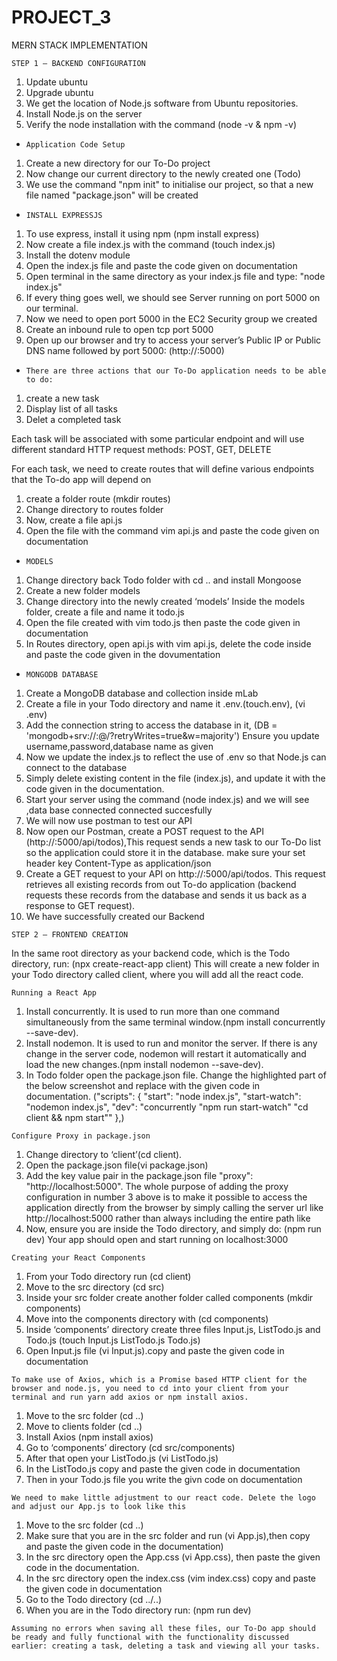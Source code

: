 # PROJECT_3
MERN STACK IMPLEMENTATION

`STEP 1 – BACKEND CONFIGURATION`

1. Update ubuntu
2. Upgrade ubuntu
3. We get the location of Node.js software from Ubuntu repositories.
4. Install Node.js on the server
5. Verify the node installation with the command (node -v & npm -v)

- `Application Code Setup`
1. Create a new directory for our To-Do project
2. Now change our current directory to the newly created one (Todo)
3.  We use the command "npm init" to initialise our project, so that a new file named "package.json" will be created

- `INSTALL EXPRESSJS`
1. To use express, install it using npm (npm install express)
2. Now create a file index.js with the command (touch index.js)
3. Install the dotenv module
4. Open the index.js file and paste the code  given on documentation
5. Open  terminal in the same directory as your index.js file and type: "node index.js"
6. If every thing goes well, we should see Server running on port 5000 on our terminal.
7. Now we need to open port 5000 in the EC2 Security group we created 
8. Create an inbound rule to open tcp port 5000
9. Open up our browser and try to access your server’s Public IP or Public DNS name followed by port 5000: (http://<PublicIP-or-PublicDNS>:5000)

- `There are three actions that our To-Do application needs to be able to do:`
1. create a new task
2. Display list of all tasks
3. Delet a completed task

Each task will be associated with some particular endpoint and will use different standard HTTP request methods: POST, GET, DELETE

For each task, we need to create routes that will define various endpoints that the To-do app will depend on

1. create a folder route (mkdir routes)
2. Change directory to routes folder
3. Now, create a file api.js 
4. Open the file with the command vim api.js and paste the code given on documentation
- 	`MODELS`

1. Change directory back Todo folder with cd .. and install Mongoose
2. Create a new folder models
3. Change directory into the newly created ‘models’ 
Inside the models folder, create a file and name it todo.js
4. Open the file created with vim todo.js then paste the code given in documentation
5. In Routes directory, open api.js with vim api.js, delete the code inside and paste the code given in the dovumentation

- `MONGODB DATABASE`
1. Create a MongoDB database and collection inside mLab
2. Create a file in your Todo directory and name it .env.(touch.env), (vi .env)
3. Add the connection string to access the database in it, (DB = 'mongodb+srv://<username>:<password>@<network-address>/<dbname>?retryWrites=true&w=majority')
Ensure you update username,password,database name as given
4.  Now we update the index.js to reflect the use of .env so that Node.js can connect to the database
5. Simply delete existing content in the file (index.js), and update it with the code given in the documentation.
6. Start your server using the command (node index.js) and we will see ,data base connected connected succesfully
7. We will now use postman to test our API 
8. Now open our Postman, create a POST request to the API (http://<PublicIP-or-PublicDNS>:5000/api/todos),This request sends a new task to our To-Do list so the application could store it in the database.
make sure your set header key Content-Type as application/json
9. Create a GET request to your API on http://<PublicIP-or-PublicDNS>:5000/api/todos. This request retrieves all existing records from out To-do application (backend requests these records from the database and sends it us back as a response to GET request).
10. We have successfully created our Backend


`STEP 2 – FRONTEND CREATION`

In the same root directory as your backend code, which is the Todo directory, run:
(npx create-react-app client)
This will create a new folder in your Todo directory called client, where you will add all the react code.

`Running a React App`

1. Install concurrently. It is used to run more than one command simultaneously from the same terminal window.(npm install concurrently --save-dev).
2. Install nodemon. It is used to run and monitor the server. If there is any change in the server code, nodemon will restart it automatically and load the new changes.(npm install nodemon --save-dev).
3. In Todo folder open the package.json file. Change the highlighted part of the below screenshot and replace with the given code in documentation.
("scripts": {
"start": "node index.js",
"start-watch": "nodemon index.js",
"dev": "concurrently \"npm run start-watch\" \"cd client && npm start\""
},)

`Configure Proxy in package.json`

1. Change directory to ‘client’(cd client).
2. Open the package.json file(vi package.json)
3. Add the key value pair in the package.json file "proxy": "http://localhost:5000".
The whole purpose of adding the proxy configuration in number 3 above is to make it possible to access the application directly from the browser by simply calling the server url like http://localhost:5000 rather than always including the entire path like
4. Now, ensure you are inside the Todo directory, and simply do: (npm run dev)
Your app should open and start running on localhost:3000

`Creating your React Components`
1. From your Todo directory run (cd client)
2. Move to the src directory (cd src)
3. Inside your src folder create another folder called components (mkdir components)
4. Move into the components directory with (cd components)
5. Inside ‘components’ directory create three files Input.js, ListTodo.js and Todo.js (touch Input.js ListTodo.js Todo.js)
6. Open Input.js file (vi Input.js).copy and paste the given code in documentation

`To make use of Axios, which is a Promise based HTTP client for the browser and node.js, you need to cd into your client from your terminal and run yarn add axios or npm install axios.`

1. Move to the src folder (cd ..)
2. Move to clients folder (cd ..)
3. Install Axios (npm install axios)
4. Go to ‘components’ directory (cd src/components)
5. After that open your ListTodo.js (vi ListTodo.js)
6. In the ListTodo.js copy and paste the given code in documentation
7. Then in your Todo.js file you write the givn code on documentation

`We need to make little adjustment to our react code. Delete the logo and adjust our App.js to look like this`
1. Move to the src folder (cd ..)
2. Make sure that you are in the src folder and run (vi App.js),then copy and paste the given code in the documentation)
3. In the src directory open the App.css (vi App.css), then paste the given code in the documentation.
4. In the src directory open the index.css (vim index.css)
copy and paste the given code in documentation
5. Go to the Todo directory (cd ../..)
6. When you are in the Todo directory run: (npm run dev)

`Assuming no errors when saving all these files, our To-Do app should be ready and fully functional with the functionality discussed earlier: creating a task, deleting a task and viewing all your tasks.`





